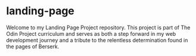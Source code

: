 # landing-page
Welcome to my Landing Page Project repository. This project is part of The Odin Project curriculum and serves as both a step forward in my web development journey and a tribute to the relentless determination found in the pages of Berserk.
